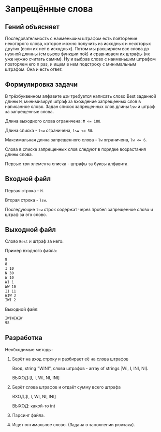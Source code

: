 # Запрещённые слова

## Гений объясняет

Последовательность с наименьшим штрафом есть повторение некоторого слова, которое можно получить из исходных и некоторых других (если их нет в исходных).
Потом мы расширяем все слова до нужной длинны (см вызов функции nok) и сравниваем их штрафы (их уже нужно считать самим).
Ну и выбрав слово с наименьшим штрафом повторяем его n раз, и ищем в нем подстроку с минимальным штрафом.
Она и есть ответ.

## Формулировка задачи

В трёхбуквенном алфавите `WIN` требуется написать слово Best заданной длины `М`, минимизируя штраф за вхождение запрещенных слов в написанное слово.
Задан список запрещенных слов длины `lsw` и штраф за запрещенные слова.

Длина выходного слова ограничена: `М <= 100`.

Длина списка - `lsw` ограничена, `lsw <= 50`.

Максимальная длина запрещенного слова - `lw` ограничена, `lw <= 6`.

Слова в списке запрещенных слов следуют в порядке возрастания длины слова.

Первые три элемента списка - штрафы за буквы алфавита.

## Входной файл

Первая строка – `M`.

Вторая строка - `lsw`.

Последующие `lsw` строк содержат через пробел запрещенное слово и штраф за это слово.

## Выходной файл

Слово `Best` и штраф за него.

Пример входного файла:

```markdown
8
8
I 10
N 30
W 10
WI 1
WW 10
II 11
WIW 3
IWI 2
```

Выходной файл:

```markdown
IWIWIWIW
98
```

## Разработка

Необходимые методы:

1) Берёт на вход строку и разбирает её на слова штрафов

    Вход: string "WINI",
    слова штрафов - array of strings [WI, I, INI, NI].

    ВЫХОД:[I, I, WI, NI, INI]

2) Берёт слова штрафов и отдаёт сумму всего штрафа

    ВХОД:[I, I, WI, NI, INI]

    ВЫХОД: какой-то int

3) Парсинг файла.

4) Ищет оптимальное слово. (Задача о заполнении рюкзака).
